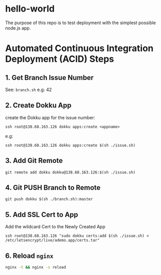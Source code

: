 # hello-world

The purpose of this repo is to test deployment with the simplest possible node.js app.



# Automated Continuous Integration Deployment (ACID) Steps

## 1. Get Branch Issue Number

See: `branch.sh`
e.g: 42 

## 2. Create Dokku App

create the Dokku app for the issue number:
```
ssh root@138.68.163.126 dokku apps:create <appname>
```
e.g:
```
ssh root@138.68.163.126 dokku apps:create $(sh ./issue.sh)
```

## 3. Add Git Remote

```
git remote add dokku dokku@138.68.163.126:$(sh ./issue.sh)
```

## 4. Git PUSH Branch to Remote

```
git push dokku $(sh ./branch.sh):master
```

## 5. Add SSL Cert to App

Add the wildcard Cert to the Newly Created App

```
ssh root@138.68.163.126 "sudo dokku certs:add $(sh ./issue.sh) < /etc/letsencrypt/live/ademo.app/certs.tar"
```

## 6. Reload `nginx`

```sh
nginx -t && nginx -s reload
```

